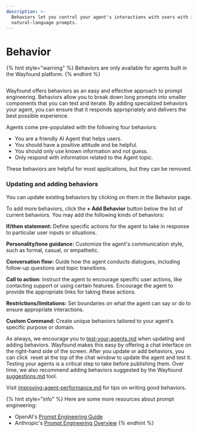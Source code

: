 ```yaml
---
description: >-
  Behaviors let you control your agent's interactions with users with intuitive,
  natural-language prompts.
---
```


# Behavior

{% hint style="warning" %}
Behaviors are only available for agents built in the Wayfound platform.
{% endhint %}

<div data-full-width="true"><figure><img src="../.gitbook/assets/Screenshot 2025-02-25 at 10.38.34 AM.png" alt=""><figcaption></figcaption></figure></div>

Wayfound offers behaviors as an easy and effective approach to prompt engineering. Behaviors allow you to break down long prompts into smaller components that you can test and iterate. By adding specialized behaviors your agent, you can ensure that it responds appropriately and delivers the best possible experience.

Agents come pre-populated with the following four behaviors:

* You are a friendly AI Agent that helps users.
* You should have a positive attitude and be helpful.
* You should only use known information and not guess.
* Only respond with information related to the Agent topic.

These behaviors are helpful for most applications, but they can be removed.

### Updating and adding behaviors

You can update existing behaviors by clicking on them in the Behavior page.

To add more behaviors, click the **+ Add Behavior** button below the list of current behaviors. You may add the following kinds of behaviors:

<img src="../.gitbook/assets/Screenshot 2024-09-19 at 10.01.55 AM.png" alt="" data-size="line">**If/then statement:** Define specific actions for the agent to take in response to particular user inputs or situations.

<img src="../.gitbook/assets/Screenshot 2024-09-19 at 10.02.00 AM.png" alt="" data-size="line">**Personality/tone guidance:** Customize the agent's communication style, such as formal, casual, or empathetic.

<img src="../.gitbook/assets/Screenshot 2024-09-19 at 10.02.05 AM.png" alt="" data-size="line">**Conversation flow:** Guide how the agent conducts dialogues, including follow-up questions and topic transitions.

<img src="../.gitbook/assets/Screenshot 2024-09-19 at 10.02.10 AM.png" alt="" data-size="line">**Call to action:** Instruct the agent to encourage specific user actions, like contacting support or using certain features. Encourage the agent to provide the appropriate links for taking these actions.

<img src="../.gitbook/assets/Screenshot 2024-09-19 at 10.02.17 AM.png" alt="" data-size="line">**Restrictions/limitations:** Set boundaries on what the agent can say or do to ensure appropriate interactions.

<img src="../.gitbook/assets/Screenshot 2024-09-19 at 10.02.22 AM.png" alt="" data-size="line">**Custom Command:** Create unique behaviors tailored to your agent's specific purpose or domain.

As always, we encourage you to [test-your-agents.md](test-your-agents.md "mention") when updating and adding behaviors. Wayfound makes this easy by offering a chat interface on the right-hand side of the screen. After you update or add behaviors, you can click <img src="../.gitbook/assets/Screenshot 2024-09-18 at 2.42.38 PM.png" alt="" data-size="line"> reset at the top of the chat window to update the agent and test it. Testing your agents is a critical step to take before publishing them. Over time, we also recommend adding behaviors suggested by the Wayfound [suggestions.md](../sessions/suggestions.md "mention") tool.

Visit [improving-agent-performance.md](../improving-agent-performance.md "mention") for tips on writing good behaviors.

{% hint style="info" %}
Here are some more resources about prompt engineering:

* OpenAI's [Prompt Engineering Guide](https://platform.openai.com/docs/guides/prompt-engineering)
* Anthropic's [Prompt Engineering Overview](https://docs.anthropic.com/en/docs/build-with-claude/prompt-engineering/overview)
{% endhint %}
